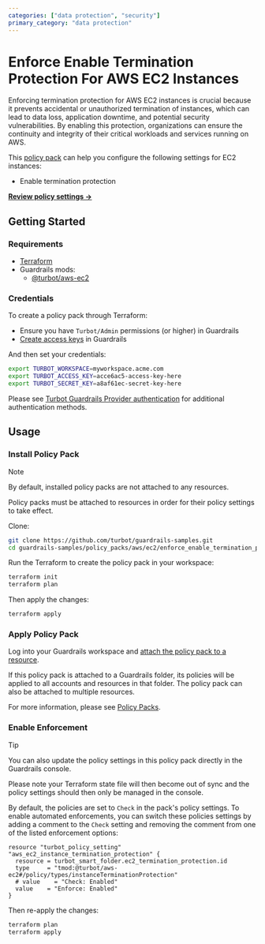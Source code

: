 ```yaml
---
categories: ["data protection", "security"]
primary_category: "data protection"
---
```


# Enforce Enable Termination Protection For AWS EC2 Instances

Enforcing termination protection for AWS EC2 instances is crucial because it prevents accidental or unauthorized termination of instances, which can lead to data loss, application downtime, and potential security vulnerabilities. By enabling this protection, organizations can ensure the continuity and integrity of their critical workloads and services running on AWS.

This [policy pack](https://turbot.com/guardrails/docs/concepts/resources/smart-folders) can help you configure the following settings for EC2 instances:

- Enable termination protection

**[Review policy settings →](https://hub-guardrails-turbot-com-git-development-turbot.vercel.app/policy-packs/enforce_enable_termination_protection_for_instances/settings)**

## Getting Started

### Requirements

- [Terraform](https://developer.hashicorp.com/terraform/install)
- Guardrails mods:
  - [@turbot/aws-ec2](https://hub-guardrails-turbot-com-git-development-turbot.vercel.app/aws/mods/aws-ec2)

### Credentials

To create a policy pack through Terraform:

- Ensure you have `Turbot/Admin` permissions (or higher) in Guardrails
- [Create access keys](https://turbot.com/guardrails/docs/guides/iam/access-keys#generate-a-new-guardrails-api-access-key) in Guardrails

And then set your credentials:

```sh
export TURBOT_WORKSPACE=myworkspace.acme.com
export TURBOT_ACCESS_KEY=acce6ac5-access-key-here
export TURBOT_SECRET_KEY=a8af61ec-secret-key-here
```

Please see [Turbot Guardrails Provider authentication](https://registry.terraform.io/providers/turbot/turbot/latest/docs#authentication) for additional authentication methods.

## Usage

### Install Policy Pack

> [!NOTE]
> By default, installed policy packs are not attached to any resources.
>
> Policy packs must be attached to resources in order for their policy settings to take effect.

Clone:

```sh
git clone https://github.com/turbot/guardrails-samples.git
cd guardrails-samples/policy_packs/aws/ec2/enforce_enable_termination_protection_for_instances
```

Run the Terraform to create the policy pack in your workspace:

```sh
terraform init
terraform plan
```

Then apply the changes:

```sh
terraform apply
```

### Apply Policy Pack

Log into your Guardrails workspace and [attach the policy pack to a resource](https://turbot.com/guardrails/docs/guides/working-with-folders/smart#attach-a-smart-folder-to-a-resource).

If this policy pack is attached to a Guardrails folder, its policies will be applied to all accounts and resources in that folder. The policy pack can also be attached to multiple resources.

For more information, please see [Policy Packs](https://turbot.com/guardrails/docs/concepts/resources/smart-folders).

### Enable Enforcement

> [!TIP]
> You can also update the policy settings in this policy pack directly in the Guardrails console.
>
> Please note your Terraform state file will then become out of sync and the policy settings should then only be managed in the console.

By default, the policies are set to `Check` in the pack's policy settings. To enable automated enforcements, you can switch these policies settings by adding a comment to the `Check` setting and removing the comment from one of the listed enforcement options:

```hcl
resource "turbot_policy_setting" "aws_ec2_instance_termination_protection" {
  resource = turbot_smart_folder.ec2_termination_protection.id
  type     = "tmod:@turbot/aws-ec2#/policy/types/instanceTerminationProtection"
  # value    = "Check: Enabled"
  value    = "Enforce: Enabled"
}
```

Then re-apply the changes:

```sh
terraform plan
terraform apply
```
